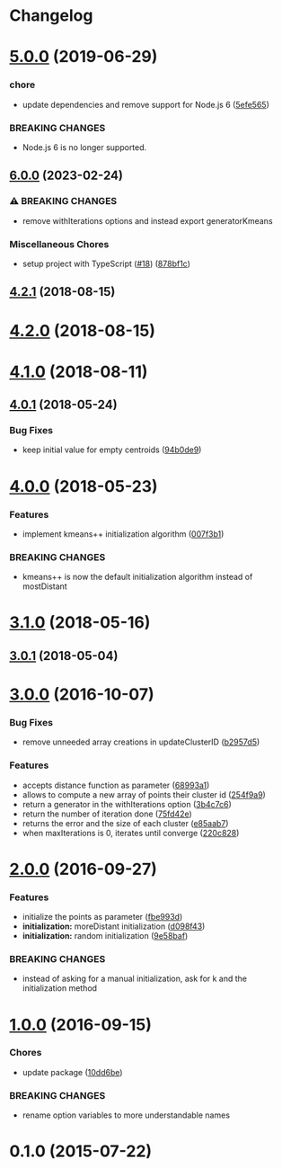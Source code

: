 # Changelog

# [5.0.0](https://github.com/mljs/kmeans/compare/v4.2.1...v5.0.0) (2019-06-29)

### chore

- update dependencies and remove support for Node.js 6 ([5efe565](https://github.com/mljs/kmeans/commit/5efe565))

### BREAKING CHANGES

- Node.js 6 is no longer supported.

<a name="4.2.1"></a>

## [6.0.0](https://github.com/mljs/kmeans/compare/v5.0.0...v6.0.0) (2023-02-24)


### ⚠ BREAKING CHANGES

* remove withIterations options and instead export generatorKmeans

### Miscellaneous Chores

* setup project with TypeScript ([#18](https://github.com/mljs/kmeans/issues/18)) ([878bf1c](https://github.com/mljs/kmeans/commit/878bf1c9accef575ac48a35b71be18ac30adbe4a))

## [4.2.1](https://github.com/mljs/kmeans/compare/v4.2.0...v4.2.1) (2018-08-15)

<a name="4.2.0"></a>

# [4.2.0](https://github.com/mljs/kmeans/compare/v4.1.0...v4.2.0) (2018-08-15)

<a name="4.1.0"></a>

# [4.1.0](https://github.com/mljs/kmeans/compare/v4.0.1...v4.1.0) (2018-08-11)

<a name="4.0.1"></a>

## [4.0.1](https://github.com/mljs/kmeans/compare/v4.0.0...v4.0.1) (2018-05-24)

### Bug Fixes

- keep initial value for empty centroids ([94b0de9](https://github.com/mljs/kmeans/commit/94b0de9))

<a name="4.0.0"></a>

# [4.0.0](https://github.com/mljs/kmeans/compare/v3.1.0...v4.0.0) (2018-05-23)

### Features

- implement kmeans++ initialization algorithm ([007f3b1](https://github.com/mljs/kmeans/commit/007f3b1))

### BREAKING CHANGES

- kmeans++ is now the default initialization algorithm
  instead of mostDistant

<a name="3.1.0"></a>

# [3.1.0](https://github.com/mljs/kmeans/compare/v3.0.1...v3.1.0) (2018-05-16)

<a name="3.0.1"></a>

## [3.0.1](https://github.com/mljs/kmeans/compare/v3.0.0...v3.0.1) (2018-05-04)

<a name="3.0.0"></a>

# [3.0.0](https://github.com/mljs/kmeans/compare/v2.0.0...v3.0.0) (2016-10-07)

### Bug Fixes

- remove unneeded array creations in updateClusterID ([b2957d5](https://github.com/mljs/kmeans/commit/b2957d5))

### Features

- accepts distance function as parameter ([68993a1](https://github.com/mljs/kmeans/commit/68993a1))
- allows to compute a new array of points their cluster id ([254f9a9](https://github.com/mljs/kmeans/commit/254f9a9))
- return a generator in the withIterations option ([3b4c7c6](https://github.com/mljs/kmeans/commit/3b4c7c6))
- return the number of iteration done ([75fd42e](https://github.com/mljs/kmeans/commit/75fd42e))
- returns the error and the size of each cluster ([e85aab7](https://github.com/mljs/kmeans/commit/e85aab7))
- when maxIterations is 0, iterates until converge ([220c828](https://github.com/mljs/kmeans/commit/220c828))

<a name="2.0.0"></a>

# [2.0.0](https://github.com/mljs/kmeans/compare/v1.0.0...v2.0.0) (2016-09-27)

### Features

- initialize the points as parameter ([fbe993d](https://github.com/mljs/kmeans/commit/fbe993d))
- **initialization:** moreDistant initialization ([d098f43](https://github.com/mljs/kmeans/commit/d098f43))
- **initialization:** random initialization ([9e58baf](https://github.com/mljs/kmeans/commit/9e58baf))

### BREAKING CHANGES

- instead of asking for a manual initialization, ask for k and the initialization method

<a name="1.0.0"></a>

# [1.0.0](https://github.com/mljs/kmeans/compare/v0.1.0...v1.0.0) (2016-09-15)

### Chores

- update package ([10dd6be](https://github.com/mljs/kmeans/commit/10dd6be))

### BREAKING CHANGES

- rename option variables to more understandable names

<a name="0.1.0"></a>

# 0.1.0 (2015-07-22)
